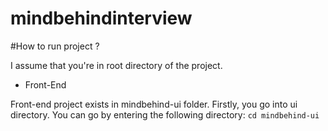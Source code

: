 # mindbehindinterview

#How to run project ? 

I assume that you're in root directory of the project.

* Front-End

Front-end project exists in mindbehind-ui folder. Firstly, you go into ui directory. You can go by entering the following directory:
`cd mindbehind-ui`
